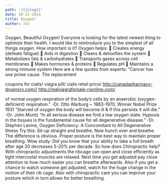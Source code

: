 ```yaml
---
path: '/{{slug}}'
date: 10-21-2014
title: Oxygen!
author: Jon
---
```

Oxygen, Beautiful Oxygen! Everyone is looking for the latest newest thing to optimize their health. I would like to reintroduce you to the simplest of all things oxygen.  How important is it? Oxygen helps:  Creates energy (defeats fatigue)  Aids in digestion  Cleans & detoxifies the system  Metabolizes fats & carbohydrates  Transports gases across cell membranes  Makes hormones & proteins  Regulates pH  Maintains a strong immune system Here are a few quotes from experts: “Cancer has one prime cause. The replacement



coupons for cialis/ viagra pill/ cialis retail price/ http://canadapharmacy-drugnorx.com// http://realviagraforsale-rxonline.com/

of normal oxygen respiration of the body’s cells by an anaerobic (oxygen-deficient) respiration.” -Dr. Otto Warburg ~ 1883-1970, Winner Nobel Prize 1931 “Starved of oxygen the body will become ill & if this persists it will die.” -Dr. John Muntz “In all serious disease we find a low oxygen state. Hypoxia in the tissues is the fundamental cause for all degenerative disease.” -Dr. Stephen Levine, Oxygen Deficiency: A Concomitant to All Degenerative Illness Try this: Sit-up straight and breathe. Now hunch over and breathe. The difference is obvious. Proper posture is the best way to maintain proper breathing. Wow study: Did you know that your ability to take a full breath after age 20 decreases 5-20% per decade. So how does Chiropractic help? With chiropractic adjustments the ribcage can open and close efficiently as tight intercostal muscles are relaxed. Next time you get adjusted pay close attention to how much easier you can breathe afterwards. Also if you get a chance to watch someone get adjusted, watch for the huge change in the motion of their rib cage. Also with chiropractic care you can improve your posture which in turn allows for better breathing.
